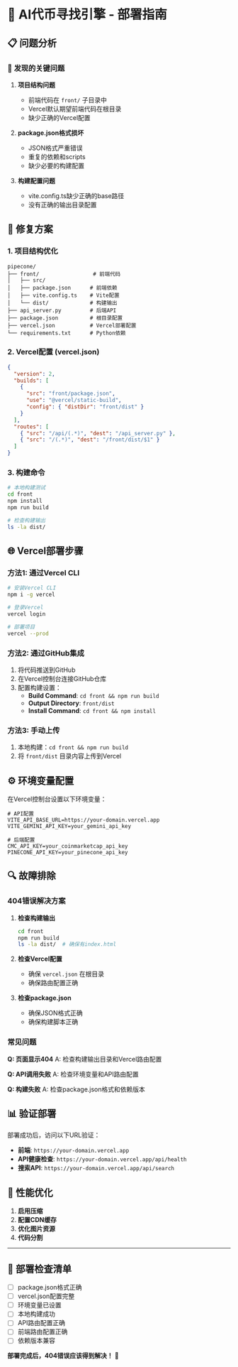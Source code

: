 # 🚀 AI代币寻找引擎 - 部署指南

## 📋 问题分析

### 🚨 **发现的关键问题**

1. **项目结构问题**
   - 前端代码在 `front/` 子目录中
   - Vercel默认期望前端代码在根目录
   - 缺少正确的Vercel配置

2. **package.json格式损坏**
   - JSON格式严重错误
   - 重复的依赖和scripts
   - 缺少必要的构建配置

3. **构建配置问题**
   - vite.config.ts缺少正确的base路径
   - 没有正确的输出目录配置

## 🔧 **修复方案**

### 1. **项目结构优化**
```
pipecone/
├── front/                 # 前端代码
│   ├── src/
│   ├── package.json      # 前端依赖
│   ├── vite.config.ts    # Vite配置
│   └── dist/             # 构建输出
├── api_server.py         # 后端API
├── package.json          # 根目录配置
├── vercel.json           # Vercel部署配置
└── requirements.txt      # Python依赖
```

### 2. **Vercel配置 (vercel.json)**
```json
{
  "version": 2,
  "builds": [
    {
      "src": "front/package.json",
      "use": "@vercel/static-build",
      "config": { "distDir": "front/dist" }
    }
  ],
  "routes": [
    { "src": "/api/(.*)", "dest": "/api_server.py" },
    { "src": "/(.*)", "dest": "/front/dist/$1" }
  ]
}
```

### 3. **构建命令**
```bash
# 本地构建测试
cd front
npm install
npm run build

# 检查构建输出
ls -la dist/
```

## 🌐 **Vercel部署步骤**

### **方法1: 通过Vercel CLI**
```bash
# 安装Vercel CLI
npm i -g vercel

# 登录Vercel
vercel login

# 部署项目
vercel --prod
```

### **方法2: 通过GitHub集成**
1. 将代码推送到GitHub
2. 在Vercel控制台连接GitHub仓库
3. 配置构建设置：
   - **Build Command**: `cd front && npm run build`
   - **Output Directory**: `front/dist`
   - **Install Command**: `cd front && npm install`

### **方法3: 手动上传**
1. 本地构建：`cd front && npm run build`
2. 将 `front/dist` 目录内容上传到Vercel

## ⚙️ **环境变量配置**

在Vercel控制台设置以下环境变量：

```env
# API配置
VITE_API_BASE_URL=https://your-domain.vercel.app
VITE_GEMINI_API_KEY=your_gemini_api_key

# 后端配置
CMC_API_KEY=your_coinmarketcap_api_key
PINECONE_API_KEY=your_pinecone_api_key
```

## 🔍 **故障排除**

### **404错误解决方案**

1. **检查构建输出**
   ```bash
   cd front
   npm run build
   ls -la dist/  # 确保有index.html
   ```

2. **检查Vercel配置**
   - 确保 `vercel.json` 在根目录
   - 确保路由配置正确

3. **检查package.json**
   - 确保JSON格式正确
   - 确保构建脚本正确

### **常见问题**

**Q: 页面显示404**
A: 检查构建输出目录和Vercel路由配置

**Q: API调用失败**
A: 检查环境变量和API路由配置

**Q: 构建失败**
A: 检查package.json格式和依赖版本

## 📊 **验证部署**

部署成功后，访问以下URL验证：

- **前端**: `https://your-domain.vercel.app`
- **API健康检查**: `https://your-domain.vercel.app/api/health`
- **搜索API**: `https://your-domain.vercel.app/api/search`

## 🎯 **性能优化**

1. **启用压缩**
2. **配置CDN缓存**
3. **优化图片资源**
4. **代码分割**

---

## 📝 **部署检查清单**

- [ ] package.json格式正确
- [ ] vercel.json配置完整
- [ ] 环境变量已设置
- [ ] 本地构建成功
- [ ] API路由配置正确
- [ ] 前端路由配置正确
- [ ] 依赖版本兼容

**部署完成后，404错误应该得到解决！** 🎉
